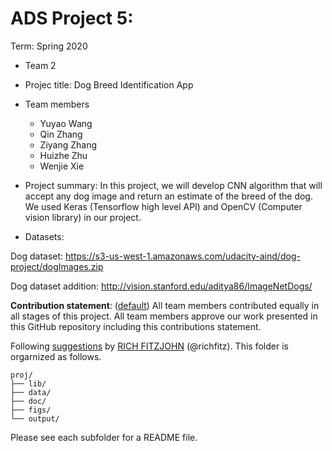 # ADS Project 5: 

Term: Spring 2020

+ Team 2
+ Projec title: Dog Breed Identification App
+ Team members
	+ Yuyao Wang
	+ Qin Zhang
	+ Ziyang Zhang
	+ Huizhe Zhu
	+ Wenjie Xie
+ Project summary: In this project, we will develop CNN algorithm that will accept any dog image and return an estimate of the breed of the dog. We used Keras (Tensorflow high level API) and OpenCV (Computer vision library) in our project. 

+ Datasets:

Dog dataset: https://s3-us-west-1.amazonaws.com/udacity-aind/dog-project/dogImages.zip

Dog dataset addition: http://vision.stanford.edu/aditya86/ImageNetDogs/
	
**Contribution statement**: ([default](doc/a_note_on_contributions.md)) All team members contributed equally in all stages of this project. All team members approve our work presented in this GitHub repository including this contributions statement. 

Following [suggestions](http://nicercode.github.io/blog/2013-04-05-projects/) by [RICH FITZJOHN](http://nicercode.github.io/about/#Team) (@richfitz). This folder is orgarnized as follows.

```
proj/
├── lib/
├── data/
├── doc/
├── figs/
└── output/
```

Please see each subfolder for a README file.
